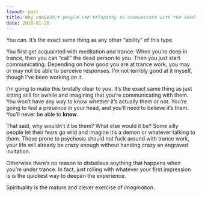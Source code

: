 ```yaml
---
layout: post
title: Why can&#39;t people use telepathy to communicate with the dead?
date: 2018-01-20
---
```


<p>You can. It’s the exact same thing as any other “ability” of this type.</p><p>You first get acquainted with meditation and trance. When you’re deep in trance, then you can “call” the dead person to you. Then you just start communicating. Depending on how good you are at trance work, you may or may not be able to perceive responses. I’m not terribly good at it myself, though I’ve been working on it.</p><p>I’m going to make this brutally clear to you. It’s the exact same thing as just sitting still for awhile and imagining that you’re communicating with them. You won’t have any way to know whether it’s actually them or not. You’re going to feel a presence in your head, and you’ll need to believe it’s them. You’ll never be able to <b>know</b>.</p><p>That said, why wouldn’t it be them? What else would it be? Some silly people let their fears go wild and imagine it’s a demon or whatever talking to them. Those prone to psychosis should not fuck around with trance work, your life will already be crazy enough without handing crazy an engraved invitation.</p><p>Otherwise there’s no reason to disbelieve anything that happens when you’re under trance. In fact, just rolling with whatever your first impression is is the quickest way to deepen the experience.</p><p>Spirituality is the mature and clever exercise of <i>imagination</i>.</p>
